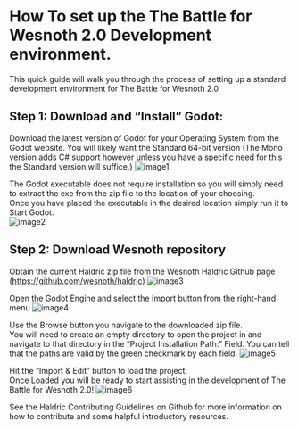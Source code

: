 # How To set up the The Battle for Wesnoth 2.0 Development environment.

This quick guide will walk you through the process of setting up a standard development environment for The Battle for Wesnoth 2.0

## Step 1: Download and “Install” Godot:
Download the latest version of Godot for your Operating System from the Godot website. You will likely want the Standard 64-bit version (The Mono version adds C# support however unless you have a specific need for this the Standard version will suffice.)
![image1](https://user-images.githubusercontent.com/18131389/83956387-56f50f80-a812-11ea-98d6-cc817628704b.jpg)

The Godot executable does not require installation so you will simply need to extract the exe from the zip file to the location of your choosing.\
Once you have placed the executable in the desired location simply run it to Start Godot.\
![image2](https://user-images.githubusercontent.com/18131389/83956388-578da600-a812-11ea-95dc-847ee5d235a5.jpg)

## Step 2: Download Wesnoth repository
Obtain the current Haldric zip file from the Wesnoth Haldric Github page (https://github.com/wesnoth/haldric)
![image3](https://user-images.githubusercontent.com/18131389/83956389-578da600-a812-11ea-95f5-f5feb29fb5ed.jpg)

Open the Godot Engine and select the Import button from the right-hand menu
![image4](https://user-images.githubusercontent.com/18131389/83956390-58263c80-a812-11ea-9ac6-51ee648dd075.jpg)

Use the Browse button you navigate to the downloaded zip file.   
You will need to create an empty directory to open the project in and navigate to that directory in the “Project Installation Path:” Field. You can tell that the paths are valid by the green checkmark by each field.
![image5](https://user-images.githubusercontent.com/18131389/83956391-58263c80-a812-11ea-8b1e-d2059e68cb67.jpg)

Hit the “Import & Edit” button to load the project.\
Once Loaded you will be ready to start assisting in the development of The Battle for Wesnoth 2.0!
![image6](https://user-images.githubusercontent.com/18131389/83956392-58263c80-a812-11ea-8aaa-77c4252a461a.jpg)

See the Haldric Contributing Guidelines on Github for more information on how to contribute and some helpful introductory resources.
